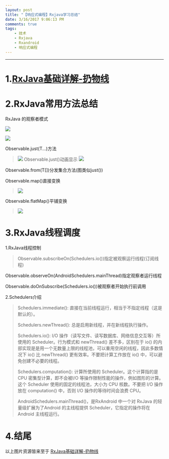 ```yaml
---
layout: post
title: "【响应式编程】Rxjava学习总结"
date: 3/16/2017 9:06:13 PM 
comments: true
tags: 
	- 技术 
	- Rxjava
	- Rxandroid
	- 响应式编程
---
```

---
# 1.[RxJava基础详解-扔物线](http://gank.io/post/560e15be2dca930e00da1083) #
# 2.RxJava常用方法总结 #
RxJava 的观察者模式

![](http://ww3.sinaimg.cn/mw1024/52eb2279jw1f2rx4446ldj20ga03p74h.jpg)


![](http://ww3.sinaimg.cn/mw1024/52eb2279jw1f2rx46dspqj20gn04qaad.jpg)


Observable.just(T...)方法
>![](http://ww4.sinaimg.cn/mw1024/52eb2279jw1f2rx489robj20lk0a8my2.jpg)
>Observable.just()动画显示
>![](http://ww3.sinaimg.cn/mw1024/52eb2279jw1f2rx4ay0hrg20ig08wk4q.gif)

Observable.from(T[])分发集合方法(图类似just())

<!-- more -->
Observable.map()直接变换
>![](http://ww1.sinaimg.cn/mw1024/52eb2279jw1f2rx4fitvfj20hw0ea0tg.jpg)

Observable.flatMap()平铺变换
>![](http://ww1.sinaimg.cn/mw1024/52eb2279jw1f2rx4i8da2j20hg0dydgx.jpg)

# 3.RxJava线程调度 #
1.RxJava线程控制
>Observable.subscribeOn(Schedulers.io())指定被观察运行线程(订阅线程)
>
Observable.observeOn(AndroidSchedulers.mainThread)指定观察者运行线程
>
Observable.doOnSubscribe(Schedulers.io())被观察者开始执行前调用

2.Schedulers介绍

 > Schedulers.immediate(): 直接在当前线程运行，相当于不指定线程（这是默认的）。
 > 
 > Schedulers.newThread(): 总是启用新线程，并在新线程执行操作。
 > 
 > Schedulers.io(): I/O 操作（读写文件、读写数据库、网络信息交互等）所使用的 Scheduler。行为模式和 newThread() 差不多，区别在于 io() 的内部实现是是用一个无数量上限的线程池，可以重用空闲的线程，因此多数情况下 io() 比 newThread() 更有效率。不要把计算工作放在 io() 中，可以避免创建不必要的线程。
 > 
 >Schedulers.computation(): 计算所使用的 Scheduler。这个计算指的是 CPU 密集型计算，即不会被I/O 等操作限制性能的操作，例如图形的计算。这个 Scheduler 使用的固定的线程池，大小为 CPU 核数。不要把 I/O 操作放在 computation() 中，否则 I/O 操作的等待时间会浪费 CPU。
 >
 >AndroidSchedulers.mainThread()，是RxAndroid 中一个对 RxJava 的轻量级扩展为了Android 的主线程提供 Scheduler，它指定的操作将在 Android 主线程运行。   

# 4.结尾 #
以上图片资源皆来至于 [RxJava基础详解-扔物线](http://gank.io/post/560e15be2dca930e00da1083)


